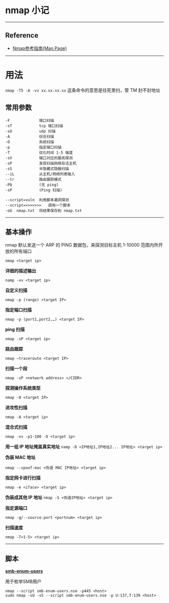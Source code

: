 # nmap 小记

---

## Reference

- [Nmap参考指南(Man Page)](https://nmap.org/man/zh/)

---

# 用法
`nmap -T5 -A -vv xx.xx.xx.xx` 这条命令的意思是往死里扫，管 TM 封不封地址

## 常用参数

```
-F             端口扫描
-sT            tcp 端口扫描
-sU            udp 扫描
-A             综合扫描
-O             系统扫描
-p             指定端口扫描
-T             优化时间 1-5 强度
-sV            端口对应的服务探测
-sP            发现扫描网络存活主机
-sS            半隐藏式隐蔽扫描
--iL           从主机/网络列表输入
--tr           路由跟踪模式
-P0            (无 ping)
-sP            (Ping 扫描)

--script=vuln  利用脚本漏洞探测
--script=>>>>>>>   调用一个脚本
-oG  nmap.txt  将结果保存到 nmap.txt
```

---

## 基本操作

nmap 默认发送一个 ARP 的 PING 数据包，来探测目标主机 1-10000 范围内所开放的所有端口

`nmap <target ip>`

**详细的描述输出**

`namp -vv <target ip>`

**自定义扫描**

`nmap -p (range) <target IP>`

**指定端口扫描**

`nmap -p (port1,port2,…) <target IP>`

**ping 扫描**

`nmap -sP <target ip>`

**路由跟踪**

`nmap –traceroute <target IP>`

**扫描一个段**

`nmap -sP <network address> </CIDR>`

**探测操作系统类型**

`nmap -0 <target IP>`

**进攻性扫描**

`nmap -A <target ip>`

**混合式扫描**

`nmap -vv -p1-100 -O <target ip>`

**用一组 IP 地址掩盖真实地址**
`namp -D <IP地址1,IP地址2... IP地址> <target ip>`

**伪装 MAC 地址**

`nmap --spoof-mac <伪造 MAC IP地址> <target ip>`

**指定网卡进行扫描**

`nmap -e <iface> <target ip>`

**伪装成其他 IP 地址**
`nmap -S <伪造IP地址> <target ip>`

**指定源端口**

`nmap -g/--source-port <portnum> <target ip>`

**扫描速度**

`nmap -T<1-5> <target ip>`

---

## 脚本
**[smb-enum-users](https://nmap.org/nsedoc/scripts/smb-enum-users.html)**

用于枚举SMB用户

```
nmap --script smb-enum-users.nse -p445 <host>
sudo nmap -sU -sS --script smb-enum-users.nse -p U:137,T:139 <host>
```

